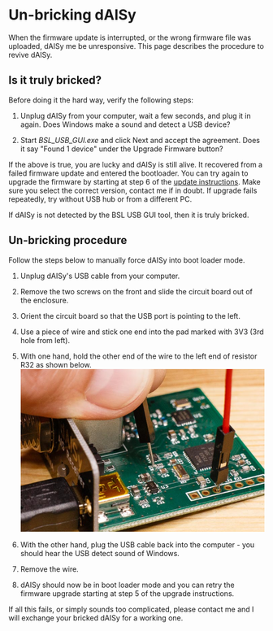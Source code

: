 Un-bricking dAISy
=================

When the firmware update is interrupted, or the wrong firmware file was uploaded, dAISy me be unresponsive. This page describes the procedure to revive dAISy. 

Is it truly bricked?
--------------------

Before doing it the hard way, verify the following steps:

1. Unplug dAISy from your computer, wait a few seconds, and plug it in again. Does Windows make a sound and detect a USB device?

2. Start *BSL_USB_GUI.exe* and click Next and accept the agreement. Does it say "Found 1 device" under the Upgrade Firmware button?

If the above is true, you are lucky and dAISy is still alive. It recovered from a failed firmware update and entered the bootloader. 
You can try again to upgrade the firmware by starting at step 6 of the [update instructions](./readme.md). Make sure you select the correct version, contact me if in doubt.
If upgrade fails repeatedly, try without USB hub or from a different PC.

If dAISy is not detected by the BSL USB GUI tool, then it is truly bricked.

Un-bricking procedure
---------------------

Follow the steps below to manually force dAISy into boot loader mode.

1. Unplug dAISy's USB cable from your computer.

2. Remove the two screws on the front and slide the circuit board out of the enclosure.

3. Orient the circuit board so that the USB port is pointing to the left.

4. Use a piece of wire and stick one end into the pad marked with 3V3 (3rd hole from left).

5. With one hand, hold the other end of the wire to the left end of resistor R32 as shown below.
![unbricking dAISy 3](../Pictures/un-bricking.jpg)

6. With the other hand, plug the USB cable back into the computer - you should hear the USB detect sound of Windows.

7. Remove the wire.

8. dAISy should now be in boot loader mode and you can retry the firmware upgrade starting at step 5 of the upgrade instructions.

If all this fails, or simply sounds too complicated, please contact me and I will exchange your bricked dAISy for a working one.
